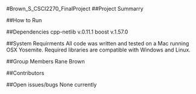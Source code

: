 #Brown_S_CSCI2270_FinalProject
##Project Summarry

##How to Run

##Dependencies
cpp-netlib v.0.11.1
boost v.1.57.0

##System Requirments
All code was written and tested on a Mac running OSX Yosemite. Required libraries are compatible with Windows and Linux. 

##Group Members
Rane Brown

##Contributors

##Open issues/bugs
None currently 
